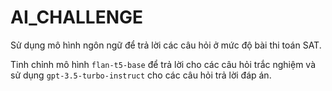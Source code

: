 # AI_CHALLENGE

Sử dụng mô hình ngôn ngữ để trả lời các câu hỏi ở mức độ bài thi toán SAT.

Tinh chỉnh mô hình `flan-t5-base` để trả lời cho các câu hỏi trắc nghiệm và sử dụng `gpt-3.5-turbo-instruct` cho các câu hỏi trả lời đáp án.
